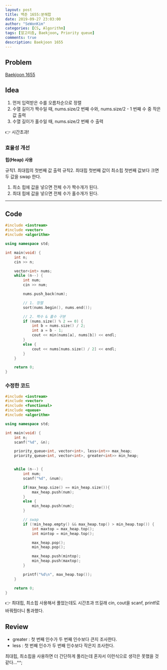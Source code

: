 ```yaml
---
layout: post
title: 백준 1655:분해합
date: 2019-09-27 23:03:00
author: "SeWonKim"
categories: [CS, Algorithm]
tags: [알고리즘, Baekjoon, Priority queue]
comments: true
description: Baekjoon 1655
---
```


## Problem

[Baekjoon 1655](https://www.acmicpc.net/problem/1655)

## Idea

1. 먼저 입력받은 수를 오름차순으로 정렬
2. 수열 길이가 짝수일 때, nums.size/2 번째 수와, nums.size/2 - 1 번째 수 중 작은 값 출력
3. 수열 길이가 홀수일 때, nums.size/2 번째 수 출력

👉 시간초과!

### 효율성 개선

**힙(Heap) 사용**

규칙1. 최대힙의 첫번째 값 출력
규칙2. 최대힙 첫번째 값이 최소힙 첫번째 값보다 크면 두 값을 swap 한다.

1. 최소 힙에 값을 넣으면 전체 수가 짝수개가 된다.
2. 최대 힙에 값을 넣으면 전체 수가 홀수개가 된다.

---

## Code

```cpp
#include <iostream>
#include <vector>
#include <algorithm>

using namespace std;

int main(void) {
	int n;
	cin >> n;

	vector<int> nums;
	while (n--) {
		int num;
		cin >> num;

		nums.push_back(num);

		// 1. 정렬
		sort(nums.begin(), nums.end());

		// 2. 짝수 & 홀수 구분
		if (nums.size() % 2 == 0) {
			int b = nums.size() / 2;
			int a = b - 1;
			cout << min(nums[a], nums[b]) << endl;
		}
		else {
			cout << nums[nums.size() / 2] << endl;
		}
	}

	return 0;
}
```

### 수정한 코드

```cpp
#include <iostream>
#include <vector>
#include <functional>
#include <queue>
#include <algorithm>

using namespace std;

int main(void) {
	int n;
	scanf("%d", &n);

	priority_queue<int, vector<int>, less<int>> max_heap;
	priority_queue<int, vector<int>, greater<int>> min_heap;


	while (n--) {
		int num;
		scanf("%d", &num);

		if(max_heap.size() == min_heap.size()){
			max_heap.push(num);
		}
		else {
			min_heap.push(num);
		}

		// swap
		if (!min_heap.empty() && max_heap.top() > min_heap.top()) {
			int maxtop = max_heap.top();
			int mintop = min_heap.top();

			max_heap.pop();
			min_heap.pop();

			max_heap.push(mintop);
			min_heap.push(maxtop);
		}

		printf("%d\n", max_heap.top());
	}

	return 0;
}
```

👉 최대힙, 최소힙 사용해서 풀었는데도 시간초과 뜨길래 cin, cout을 scanf, printf로 바꿔줬더니 통과했다.

## Review

- greater : 첫 번째 인수가 두 번째 인수보다 큰지 조사한다.
- less : 첫 번째 인수가 두 번째 인수보다 작은지 조사한다.

최대힙, 최소힙을 사용하면 더 간단하게 풀리는데 혼자서 이런식으로 생각은 못했을 것 같다...^^;

